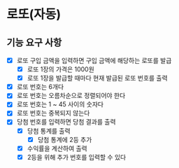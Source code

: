 # 로또(자동)

## 기능 요구 사항
- [x] 로또 구입 금액을 입력하면 구입 금액에 해당하는 로또를 발급
  - [x] 로또 1장의 가격은 1000원
  - [x] 로또 1장을 발급할 때마다 현재 발급된 로또 번호를 출력
- [x] 로또 번호는 6개다
- [x] 로또 번호는 오름차순으로 정렬되어야 한다
- [x] 로또 번호는 1 ~ 45 사이의 숫자다
- [x] 로또 번호는 중복되지 않는다
- [x] 당첨 번호를 입력하면 당첨 결과를 출력
  - [x] 당첨 통계를 출력
    - [x] 당첨 통계에 2등 추가
  - [x] 수익률을 계산하여 출력
  - [x] 2등을 위해 추가 번호를 입력할 수 있다
